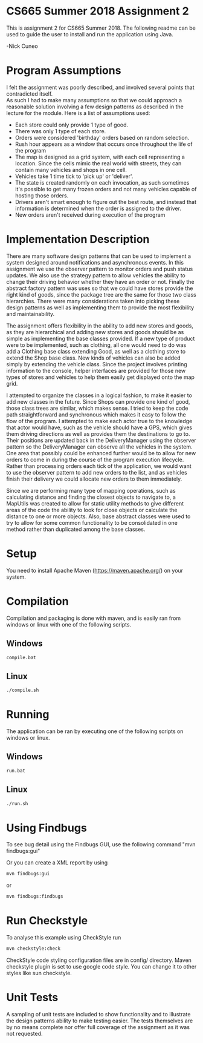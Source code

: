 # CS665 Summer 2018 Assignment 2

This is assignment 2 for CS665 Summer 2018.  The following readme can be used to guide the user 
to install and run the application using Java.  

-Nick Cuneo


# Program Assumptions

I felt the assignment was poorly described, and involved several points that contradicted itself.  
As such I had to make many assumptions so that we could approach a reasonable solution involving a 
few design patterns as described in the lecture for the module.  Here is a list of assumptions used:
- Each store could only provide 1 type of good.
- There was only 1 type of each store.
- Orders were considered 'birthday' orders based on random selection.
- Rush hour appears as a window that occurs once throughout the life of the program
- The map is designed as a grid system, with each cell representing a location.  Since the cells 
mimic the real world with streets, they can contain many vehicles and shops in one cell.
- Vehicles take 1 time tick to 'pick up' or 'deliver'.
- The state is created randomly on each invocation, as such sometimes it's possible to get many frozen orders
and not many vehicles capable of hosting those orders.
- Drivers aren't smart enough to figure out the best route, and instead that information is determined when
the order is assigned to the driver.
- New orders aren't received during execution of the program

# Implementation Description

There are many software design patterns that can be used to implement a system designed around
notifications and asynchronous events.  In this assignment we use the observer pattern to monitor orders
and push status updates.  We also use the strategy pattern to allow vehicles the ability to change their
driving behavior whether they have an order or not.  Finally the abstract factory pattern was uses so
that we could have stores provide the right kind of goods, since the package tree are the same for those
two class hierarchies. There were many considerations taken into picking these design patterns as well 
as implementing them to provide the most flexibility and maintainability.

The assignment offers flexibility in the ability to add new stores and goods, as they are hierarchical
and adding new stores and goods should be as simple as implementing the base classes provided.  If a new
type of product were to be implemented, such as clothing, all one would need to do was add a Clothing
base class extending Good, as well as a clothing store to extend the Shop base class.  New kinds of 
vehicles can also be added simply by extending the vehicle class.  Since the project involves printing
information to the console, helper interfaces are provided for those new types of stores and vehicles
to help them easily get displayed onto the map grid.

I attempted to organize the classes in a logical fashion, to make it easier to add new classes in the future.
Since Shops can provide one kind of good, those class trees are similar, which makes sense.  I tried to keep
the code path straightforward and synchronous which makes it easy to follow the flow of the program.  I 
attempted to make each actor true to the knowledge that actor would have, such as the vehicle should have
a GPS, which gives them driving directions as well as provides them the destinations to go to.  Their positions
are updated back in the DeliveryManager using the observer pattern so the DeliveryManager can observe
all the vehicles in the system.  One area that possibly could be enhanced further would be to allow
for new orders to come in during the course of the program execution lifecycle.  Rather than processing
orders each tick of the application, we would want to use the observer pattern to add new orders to the list,
and as vehicles finish their delivery we could allocate new orders to them immediately.

Since we are performing many type of mapping operations, such as calculating distance and finding
the closest objects to navigate to, a MapUtils was created to allow for static utility methods to give
different areas of the code the ability to look for close objects or calculate the distance to one or
more objects.  Also, base abstract classes were used to try to allow for some common functionality to
be consolidated in one method rather than duplicated among the base classes.


# Setup
 
You need to install Apache Maven (https://maven.apache.org/)  on your system.

# Compilation 

Compilation and packaging is done with maven, and is easily ran from windows or linux with one of
the following scripts.

## Windows
```bash
compile.bat
```

## Linux

```bash
./compile.sh
```


# Running

The application can be ran by executing one of the following scripts on windows or linux.

## Windows

```bash
run.bat
```

## Linux

```bash
./run.sh 
```

# Using Findbugs 

To see bug detail using the Findbugs GUI, use the following command "mvn findbugs:gui"

Or you can create a XML report by using  


```bash
mvn findbugs:gui 
```

or 


```bash
mvn findbugs:findbugs
```

# Run Checkstyle 

To analyse this example using CheckStyle run 

```bash
mvn checkstyle:check
```


CheckStyle code styling configuration files are in config/ directory. Maven checkstyle plugin is set to use google code style. You can change it to other styles like sun checkstyle. 

# Unit Tests

A sampling of unit tests are included to show functionality and to illustrate the design patterns
ability to make testing easier.  The tests themselves are by no means complete nor offer full coverage
of the assignment as it was not requested.




